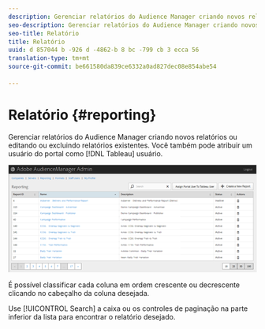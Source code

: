 ```yaml
---
description: Gerenciar relatórios do Audience Manager criando novos relatórios ou editando ou excluindo relatórios existentes. Você também pode atribuir um usuário do portal como um usuário do Tableau.
seo-description: Gerenciar relatórios do Audience Manager criando novos relatórios ou editando ou excluindo relatórios existentes. Você também pode atribuir um usuário do portal como um usuário do Tableau.
seo-title: Relatório
title: Relatório
uuid: d 857044 b -926 d -4862-b 8 bc -799 cb 3 ecca 56
translation-type: tm+mt
source-git-commit: be661580da839ce6332a0ad827dec08e854abe54

---
```



# Relatório {#reporting}

Gerenciar relatórios do Audience Manager criando novos relatórios ou editando ou excluindo relatórios existentes. Você também pode atribuir um usuário do portal como [!DNL Tableau] usuário.

<!-- c_reporting.xml -->

![](assets/reporting.png)

É possível classificar cada coluna em ordem crescente ou decrescente clicando no cabeçalho da coluna desejada.

Use [!UICONTROL Search] a caixa ou os controles de paginação na parte inferior da lista para encontrar o relatório desejado.
